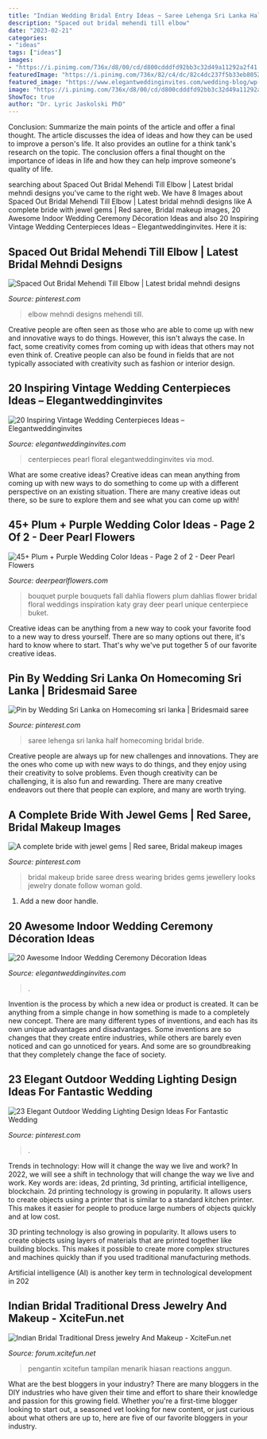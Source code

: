 ```yaml
---
title: "Indian Wedding Bridal Entry Ideas ~ Saree Lehenga Sri Lanka Half Homecoming Bridal Bride"
description: "Spaced out bridal mehendi till elbow"
date: "2023-02-21"
categories:
- "ideas"
tags: ["ideas"]
images:
- "https://i.pinimg.com/736x/d8/00/cd/d800cdddfd92bb3c32d49a11292a2f41.jpg"
featuredImage: "https://i.pinimg.com/736x/82/c4/dc/82c4dc237f5b33eb8052c2fbcb000197--wedding-shoot-pre-wedding.jpg"
featured_image: "https://www.elegantweddinginvites.com/wedding-blog/wp-content/uploads/2015/12/stylish-indoor-wedding-ceremony-decor-ideas-with-lights-.jpg"
image: "https://i.pinimg.com/736x/d8/00/cd/d800cdddfd92bb3c32d49a11292a2f41.jpg"
ShowToc: true
author: "Dr. Lyric Jaskolski PhD"
---
```



Conclusion: Summarize the main points of the article and offer a final thought.
The article discusses the idea of ideas and how they can be used to improve a person's life. It also provides an outline for a think tank's research on the topic. The conclusion offers a final thought on the importance of ideas in life and how they can help improve someone's quality of life.

	

		
searching about Spaced Out Bridal Mehendi Till Elbow | Latest bridal mehndi designs you've came to the right web. We have 8 Images about Spaced Out Bridal Mehendi Till Elbow | Latest bridal mehndi designs like A complete bride with jewel gems | Red saree, Bridal makeup images, 20 Awesome Indoor Wedding Ceremony Décoration Ideas and also 20 Inspiring Vintage Wedding Centerpieces Ideas – Elegantweddinginvites. Here it is:
		
    
## Spaced Out Bridal Mehendi Till Elbow | Latest Bridal Mehndi Designs

<img loading=lazy src="https://i.pinimg.com/736x/82/c4/dc/82c4dc237f5b33eb8052c2fbcb000197--wedding-shoot-pre-wedding.jpg" onerror="this.onerror=null;this.src='https://tse4.mm.bing.net/th?id=OIP.xDL1u4mUQVl0kXDH9BGihAAAAA&amp;pid=15.1';" alt="Spaced Out Bridal Mehendi Till Elbow | Latest bridal mehndi designs">

_Source: pinterest.com_

>elbow mehndi designs mehendi till. 

	

Creative people are often seen as those who are able to come up with new and innovative ways to do things. However, this isn't always the case. In fact, some creativity comes from coming up with ideas that others may not even think of. Creative people can also be found in fields that are not typically associated with creativity such as fashion or interior design.

    
## 20 Inspiring Vintage Wedding Centerpieces Ideas – Elegantweddinginvites

<img loading=lazy src="https://www.elegantweddinginvites.com/wedding-blog/wp-content/uploads/2016/07/gorgeous-vintage-floral-and-pearl-wedding-centerpieces.jpg" onerror="this.onerror=null;this.src='https://tse4.mm.bing.net/th?id=OIP.NFqAAUKjDwdgnuSuU5mFMwHaLH&amp;pid=15.1';" alt="20 Inspiring Vintage Wedding Centerpieces Ideas – Elegantweddinginvites">

_Source: elegantweddinginvites.com_

>centerpieces pearl floral elegantweddinginvites via mod. 

	

What are some creative ideas?
Creative ideas can mean anything from coming up with new ways to do something to come up with a different perspective on an existing situation. There are many creative ideas out there, so be sure to explore them and see what you can come up with!

    
## 45+ Plum + Purple Wedding Color Ideas - Page 2 Of 2 - Deer Pearl Flowers

<img loading=lazy src="https://www.deerpearlflowers.com/wp-content/uploads/2015/05/purple-wedding-bouquet.jpg" onerror="this.onerror=null;this.src='https://tse4.mm.bing.net/th?id=OIP.5W8iRpVjDAIUCqrLm5rmUwHaLH&amp;pid=15.1';" alt="45+ Plum + Purple Wedding Color Ideas - Page 2 of 2 - Deer Pearl Flowers">

_Source: deerpearlflowers.com_

>bouquet purple bouquets fall dahlia flowers plum dahlias flower bridal floral weddings inspiration katy gray deer pearl unique centerpiece buket. 

	

Creative ideas can be anything from a new way to cook your favorite food to a new way to dress yourself. There are so many options out there, it's hard to know where to start. That's why we've put together 5 of our favorite creative ideas.

    
## Pin By Wedding Sri Lanka On Homecoming Sri Lanka | Bridesmaid Saree

<img loading=lazy src="https://i.pinimg.com/736x/d8/00/cd/d800cdddfd92bb3c32d49a11292a2f41.jpg" onerror="this.onerror=null;this.src='https://tse4.mm.bing.net/th?id=OIP.WnFTm4Y-vnsvMMFNA3Ut2wHaNJ&amp;pid=15.1';" alt="Pin by Wedding Sri Lanka on Homecoming sri lanka | Bridesmaid saree">

_Source: pinterest.com_

>saree lehenga sri lanka half homecoming bridal bride. 

	

Creative people are always up for new challenges and innovations. They are the ones who come up with new ways to do things, and they enjoy using their creativity to solve problems. Even though creativity can be challenging, it is also fun and rewarding. There are many creative endeavors out there that people can explore, and many are worth trying.

    
## A Complete Bride With Jewel Gems | Red Saree, Bridal Makeup Images

<img loading=lazy src="https://i.pinimg.com/736x/5f/a8/9c/5fa89c62d53a8c24175521064e54c159.jpg" onerror="this.onerror=null;this.src='https://tse2.mm.bing.net/th?id=OIP.txaXx7_RX1CZ4CvBX_-EswHaLH&amp;pid=15.1';" alt="A complete bride with jewel gems | Red saree, Bridal makeup images">

_Source: pinterest.com_

>bridal makeup bride saree dress wearing brides gems jewellery looks jewelry donate follow woman gold. 

	

1. Add a new door handle. 

    
## 20 Awesome Indoor Wedding Ceremony Décoration Ideas

<img loading=lazy src="https://www.elegantweddinginvites.com/wedding-blog/wp-content/uploads/2015/12/stylish-indoor-wedding-ceremony-decor-ideas-with-lights-.jpg" onerror="this.onerror=null;this.src='https://tse2.mm.bing.net/th?id=OIP.Sztx7D3MUhtW80X5JRoH_wHaLH&amp;pid=15.1';" alt="20 Awesome Indoor Wedding Ceremony Décoration Ideas">

_Source: elegantweddinginvites.com_

>. 

	

Invention is the process by which a new idea or product is created. It can be anything from a simple change in how something is made to a completely new concept. There are many different types of inventions, and each has its own unique advantages and disadvantages. Some inventions are so changes that they create entire industries, while others are barely even noticed and can go unnoticed for years. And some are so groundbreaking that they completely change the face of society.

    
## 23 Elegant Outdoor Wedding Lighting Design Ideas For Fantastic Wedding

<img loading=lazy src="https://i.pinimg.com/736x/9f/b5/1d/9fb51d24e9d9b7e53d839d8a04b970a5.jpg" onerror="this.onerror=null;this.src='https://tse4.mm.bing.net/th?id=OIP.10oxlal5g6e9tbNsj3pLKAHaLH&amp;pid=15.1';" alt="23 Elegant Outdoor Wedding Lighting Design Ideas For Fantastic Wedding">

_Source: pinterest.com_

>. 

	

Trends in technology: How will it change the way we live and work?
In 2022, we will see a shift in technology that will change the way we live and work. Key words are: ideas, 2d printing, 3d printing, artificial intelligence, blockchain. 
2d printing technology is growing in popularity. It allows users to create objects using a printer that is similar to a standard kitchen printer. This makes it easier for people to produce large numbers of objects quickly and at low cost. 

3D printing technology is also growing in popularity. It allows users to create objects using layers of materials that are printed together like building blocks. This makes it possible to create more complex structures and machines quickly than if you used traditional manufacturing methods. 

Artificial intelligence (AI) is another key term in technological development in 202
    
## Indian Bridal Traditional Dress Jewelry And Makeup - XciteFun.net

<img loading=lazy src="https://img.xcitefun.net/users/2011/10/266838,xcitefun-indian-bridal-traditional-dress-jewelry-.jpg" onerror="this.onerror=null;this.src='https://tse3.mm.bing.net/th?id=OIP.2CbTtLGr2AsN4XKAABdegwHaLE&amp;pid=15.1';" alt="Indian Bridal Traditional Dress jewelry And Makeup - XciteFun.net">

_Source: forum.xcitefun.net_

>pengantin xcitefun tampilan menarik hiasan reactions anggun. 

	

What are the best bloggers in your industry?
There are many bloggers in the DIY industries who have given their time and effort to share their knowledge and passion for this growing field. Whether you're a first-time blogger looking to start out, a seasoned vet looking for new content, or just curious about what others are up to, here are five of our favorite bloggers in your industry.

